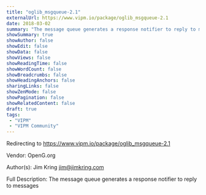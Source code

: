 ```yaml
---
title: "oglib_msgqueue-2.1"
externalUrl: https://www.vipm.io/package/oglib_msgqueue-2.1
date: 2018-03-02
summary: "The message queue generates a response notifier to reply to messages"
showSummary: true
showAuthor: false
showEdit: false
showData: false
showViews: false
showReadingTime: false
showWordCount: false
showBreadcrumbs: false
showHeadingAnchors: false
sharingLinks: false
showZenMode: false
showPagination: false
showRelatedContent: false
draft: true
tags:
 - "VIPM"
 - "VIPM Community"
---
```


Redirecting to https://www.vipm.io/package/oglib_msgqueue-2.1

Vendor: OpenG.org

Author(s): Jim Kring <jim@jimkring.com>
 
Full Description:
The message queue generates a response notifier to reply to messages